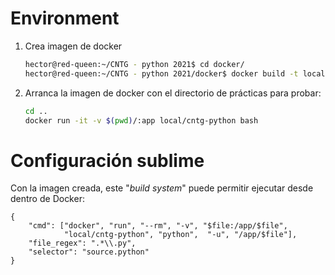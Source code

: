 # Environment

1. Crea imagen de docker

    ```bash
    hector@red-queen:~/CNTG - python 2021$ cd docker/
    hector@red-queen:~/CNTG - python 2021/docker$ docker build -t local/cntg-python .
    ````

2. Arranca la imagen de docker con el directorio de prácticas para probar:

    ```bash
    cd ..
    docker run -it -v $(pwd)/:app local/cntg-python bash
    ```

# Configuración sublime

Con la imagen creada, este "_build system_" puede permitir ejecutar desde dentro de Docker:

```
{
    "cmd": ["docker", "run", "--rm", "-v", "$file:/app/$file",
            "local/cntg-python", "python",  "-u", "/app/$file"],
    "file_regex": ".*\\.py",
    "selector": "source.python"
}

```
